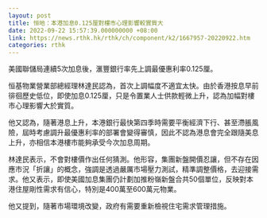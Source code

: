 ```yaml
---
layout: post
title: 恒地：本港加息0.125厘對樓市心理影響較實質大
date: 2022-09-22 15:57:39.000000000 +08:00
link: https://news.rthk.hk/rthk/ch/component/k2/1667957-20220922.htm
categories: rthk
---
```


美國聯儲局連續5次加息後，滙豐銀行率先上調最優惠利率0.125厘。

恒基物業營業部總經理林達民認為，首次上調幅度不適宜太快。由於香港按息早前徘徊歷史低位，即使加息0.125厘，只是令置業人士供款輕微上升，認為加幅對樓市心理影響大於實質。

他又認為，隨著港息上升，本港銀行最快第四季時需要平衡經濟下行、甚至滯脹風險，屆時考慮調升最優惠利率的部署會變得審慎，因此不認為港息會完全跟隨美息上升，亦相信本港樓市能夠承受今次加息周期。

林達民表示，不會對樓價作出任何猜測。他形容，集團新盤開價忍讓，但不存在因應市況「折讓」的概念，強調是透過嚴厲市場壓力測試，精準調整價格，去迎接需求。他又表示，即使美國加息集團仍計劃加推粉嶺新盤合共50個單位，反映對本港住屋剛性需求有信心，特別是400萬至600萬元物業。

他又提到，隨著市場環境改變，政府有需要重新檢視住宅需求管理措施。
